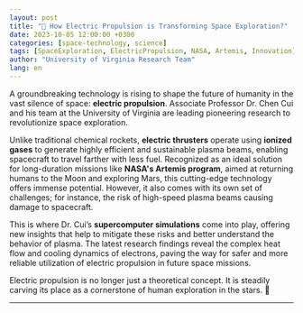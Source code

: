 ```yaml
---
layout: post
title: "🚀 How Electric Propulsion is Transforming Space Exploration?"
date: 2023-10-05 12:00:00 +0300
categories: [space-technology, science]
tags: [SpaceExploration, ElectricPropulsion, NASA, Artemis, Innovation]
author: "University of Virginia Research Team"
lang: en
---
```


A groundbreaking technology is rising to shape the future of humanity in the vast silence of space: **electric propulsion**. Associate Professor Dr. Chen Cui and his team at the University of Virginia are leading pioneering research to revolutionize space exploration.

Unlike traditional chemical rockets, **electric thrusters** operate using **ionized gases** to generate highly efficient and sustainable plasma beams, enabling spacecraft to travel farther with less fuel. Recognized as an ideal solution for long-duration missions like **NASA's Artemis program**, aimed at returning humans to the Moon and exploring Mars, this cutting-edge technology offers immense potential. However, it also comes with its own set of challenges; for instance, the risk of high-speed plasma beams causing damage to spacecraft.

This is where Dr. Cui’s **supercomputer simulations** come into play, offering new insights that help to mitigate these risks and better understand the behavior of plasma. The latest research findings reveal the complex heat flow and cooling dynamics of electrons, paving the way for safer and more reliable utilization of electric propulsion in future space missions.

Electric propulsion is no longer just a theoretical concept. It is steadily carving its place as a cornerstone of human exploration in the stars. 🚀

---

